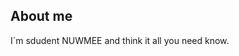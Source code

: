 About me
--------

I`m sdudent NUWMEE and think it all you need know.

<!---
LordHolub/LordHolub is a ✨ special ✨ repository because its `README.md` (this file) appears on your GitHub profile.
You can click the Preview link to take a look at your changes.
--->
